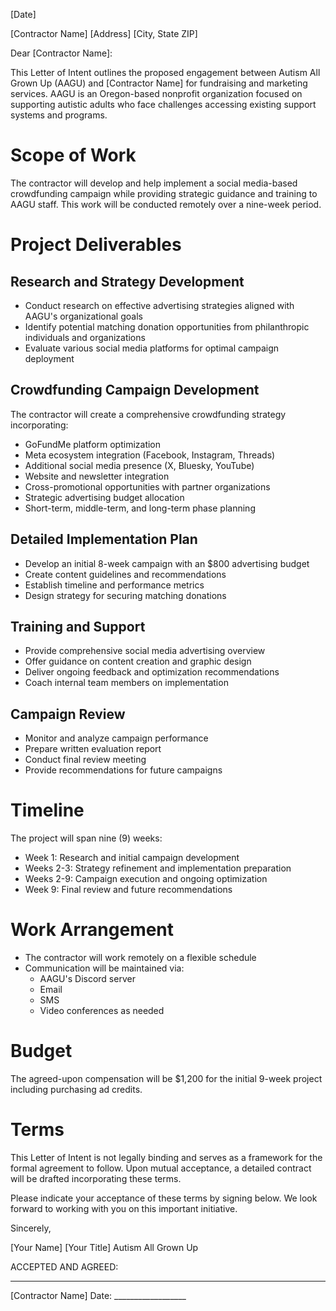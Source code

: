 [Date]

[Contractor Name]
[Address]
[City, State ZIP]

Dear [Contractor Name]:

This Letter of Intent outlines the proposed engagement between Autism All Grown Up (AAGU) and [Contractor Name] for fundraising and marketing services. AAGU is an Oregon-based nonprofit organization focused on supporting autistic adults who face challenges accessing existing support systems and programs.

# Scope of Work

The contractor will develop and help implement a social media-based crowdfunding campaign while providing strategic guidance and training to AAGU staff. This work will be conducted remotely over a nine-week period.

# Project Deliverables

## Research and Strategy Development
- Conduct research on effective advertising strategies aligned with AAGU's organizational goals
- Identify potential matching donation opportunities from philanthropic individuals and organizations
- Evaluate various social media platforms for optimal campaign deployment

## Crowdfunding Campaign Development
The contractor will create a comprehensive crowdfunding strategy incorporating:
- GoFundMe platform optimization
- Meta ecosystem integration (Facebook, Instagram, Threads)
- Additional social media presence (X, Bluesky, YouTube)
- Website and newsletter integration
- Cross-promotional opportunities with partner organizations
- Strategic advertising budget allocation
- Short-term, middle-term, and long-term phase planning

## Detailed Implementation Plan
- Develop an initial 8-week campaign with an $800 advertising budget
- Create content guidelines and recommendations
- Establish timeline and performance metrics
- Design strategy for securing matching donations

## Training and Support
- Provide comprehensive social media advertising overview
- Offer guidance on content creation and graphic design
- Deliver ongoing feedback and optimization recommendations
- Coach internal team members on implementation

## Campaign Review
- Monitor and analyze campaign performance
- Prepare written evaluation report
- Conduct final review meeting
- Provide recommendations for future campaigns

# Timeline
The project will span nine (9) weeks:
- Week 1: Research and initial campaign development
- Weeks 2-3: Strategy refinement and implementation preparation
- Weeks 2-9: Campaign execution and ongoing optimization
- Week 9: Final review and future recommendations

# Work Arrangement

- The contractor will work remotely on a flexible schedule
- Communication will be maintained via:
  - AAGU's Discord server
  - Email
  - SMS
  - Video conferences as needed

# Budget
The agreed-upon compensation will be $1,200 for the initial 9-week project including purchasing ad credits.

# Terms
This Letter of Intent is not legally binding and serves as a framework for the formal agreement to follow. Upon mutual acceptance, a detailed contract will be drafted incorporating these terms.

Please indicate your acceptance of these terms by signing below. We look forward to working with you on this important initiative.

Sincerely,

[Your Name]
[Your Title]
Autism All Grown Up

ACCEPTED AND AGREED:

_______________________
[Contractor Name]
Date: __________________